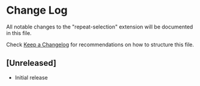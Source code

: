 # Change Log

All notable changes to the "repeat-selection" extension will be documented in this file.

Check [Keep a Changelog](http://keepachangelog.com/) for recommendations on how to structure this file.

## [Unreleased]

- Initial release